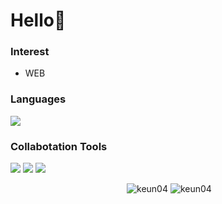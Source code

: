 <h1 align="left">Hello👋</h1>
<h3 align="left">Interest</h3>
<ul align="left">
  <li>WEB</li>
</ul>

<h3 align="left">Languages</h3>
<p align="left"> 
  <img src="https://img.shields.io/badge/React-61DAFB?style=flat-square&logo=React&logoColor=black"/>
</p>

<h3 align="left">Collabotation Tools</h3>
<p align:"left">
  <img src="https://img.shields.io/badge/Notion-000000?style=flat-square&logo=Notion&logoColor=white"/>
  <img src="https://img.shields.io/badge/Figma-F24E1E?style=flat-square&logo=Figma&logoColor=white"/>
  <img src="https://img.shields.io/badge/Github-181717?style=flat-square&logo=Github&logoColor=white"/>
</p>


<p align="center">
  &nbsp;<img src="https://github-readme-stats.vercel.app/api?username=keun04&show_icons=true&theme=radical&locale=en" alt="keun04" />
  <img src="https://github-readme-stats.vercel.app/api/top-langs?username=keun04&show_icons=true&theme=radical&locale=en&layout=compact" alt="keun04" />
</p>

